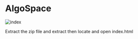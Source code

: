# AlgoSpace
![index](https://github.com/user-attachments/assets/027c95ce-f3d9-46a5-971b-c09e71dcbb13)

<p>Extract the zip file and extract then locate and open index.html</p>
